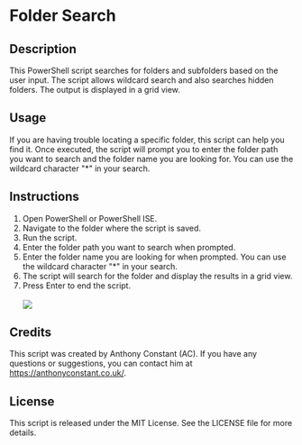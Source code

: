<html>
  <head>
  </head>
  <body>
    <h1>Folder Search</h1>
    <h2>Description</h2>
    <p>This PowerShell script searches for folders and subfolders based on the user input. The script allows wildcard search and also searches hidden folders. The output is displayed in a grid view.</p>
    <h2>Usage</h2>
    <p>If you are having trouble locating a specific folder, this script can help you find it. Once executed, the script will prompt you to enter the folder path you want to search and the folder name you are looking for. You can use the wildcard character "*" in your search.</p>
    <h2>Instructions</h2>
    <ol>
      <li>Open PowerShell or PowerShell ISE.</li>
      <li>Navigate to the folder where the script is saved.</li>
      <li>Run the script.</li>
      <li>Enter the folder path you want to search when prompted.</li>
      <li>Enter the folder name you are looking for when prompted. You can use the wildcard character "*" in your search.</li>
      <li>The script will search for the folder and display the results in a grid view.</li>
      <li>Press Enter to end the script.</li> <br>
      <img src="https://i.postimg.cc/PxqgcVwQ/ps2.png">
    </ol>
    <h2>Credits</h2>
    <p>This script was created by Anthony Constant (AC). If you have any questions or suggestions, you can contact him at <a href="https://anthonyconstant.co.uk/">https://anthonyconstant.co.uk/</a>.</p>
    <h2>License</h2>
    <p>This script is released under the MIT License. See the LICENSE file for more details.</p>
  </body>
</html>


